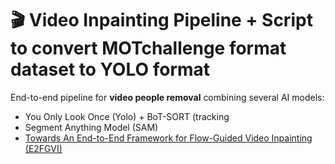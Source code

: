 # 🎬 Video Inpainting Pipeline + Script to convert MOTchallenge format dataset to YOLO format

End-to-end pipeline for **video people removal** combining several AI models: 
<ul>
  <li>You Only Look Once (Yolo) + BoT-SORT (tracking</li>
  <li>Segment Anything Model (SAM)</li>
  <li><a href="https://github.com/MCG-NKU/E2FGVI">Towards An End-to-End Framework for Flow-Guided Video Inpainting (E2FGVI)</a></li>
</ul> 
